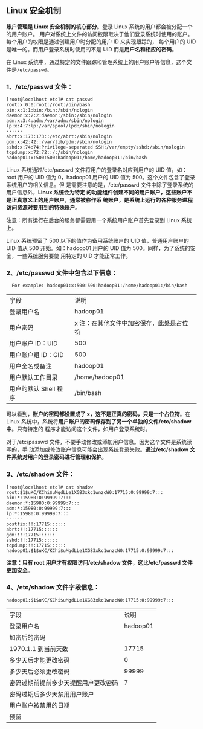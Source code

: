 ## Linux 安全机制

  **账户管理是 Linux 安全机制的核心部分**。登录 Linux 系统的用户都会被分配一个的用户账户。
用户对系统上文件的访问权限取决于他们登录系统时使用的账户。每个用户的权限是通过创建用户时分配的用户 ID 来实现跟踪的，
每个用户的 UID 是唯一的。而用户登录系统时使用的不是 UID 而是**用户名和相应的密码**。

在 Linux 系统中，通过特定的文件跟踪和管理系统上的用户账户等信息，这个文件是`/etc/passwd`。

### 1、/etc/passwd 文件：
````
[root@localhost etc]# cat passwd
root:x:0:0:root:/root:/bin/bash
bin:x:1:1:bin:/bin:/sbin/nologin
daemon:x:2:2:daemon:/sbin:/sbin/nologin
adm:x:3:4:adm:/var/adm:/sbin/nologin
lp:x:4:7:lp:/var/spool/lpd:/sbin/nologin
······
abrt:x:173:173::/etc/abrt:/sbin/nologin
gdm:x:42:42::/var/lib/gdm:/sbin/nologin
sshd:x:74:74:Privilege-separated SSH:/var/empty/sshd:/sbin/nologin
tcpdump:x:72:72::/:/sbin/nologin
hadoop01:x:500:500:hadoop01:/home/hadoop01:/bin/bash
````

Linux 系统通过/etc/passwd 文件将用户的登录名对应到用户的 UID 值，如：root 用户的
UID 值为 0，hadoop01 用户的 UID 值为 500。这个文件包含了登录系统用户的相关信息。但
是需要注意的是，/etc/passwd 文件中除了登录系统的用户信息外，**Linux 系统会为特定
的功能组件创建不同的用户账户，这些账户不是正真意义上的用户账户，通常被称作系
统账户，是系统上运行的各种服务进程访问资源时要用到的特殊账户**。

注意：所有运行在后台的服务都需要用一个系统用户账户首先登录到 Linux 系统上。

 Linux 系统预留了 500 以下的值作为备用系统账户的 UID 值，普通用户账户的 UID 值从
500 开始。如：hadoop01 用户的 UID 值为 500。同样，为了系统的安全，一些系统服务要使
用特定的 UID 才能正常工作。

### 2、/etc/passwd 文件中包含以下信息：

      For example: hadoop01:x:500:500:hadoop01:/home/hadoop01:/bin/bash

<table>
  <tr>
    <td>字段</td>
    <td>说明</td>
  </tr>
    <tr>
    <td>登录用户名</td>
    <td>hadoop01</td>
  </tr>
    <tr>
    <td>用户密码</td>
    <td>x  注：在其他文件中加密保存，此处是占位符</td>
  </tr>
    <tr>
    <td>用户账户 ID：UID</td>
    <td>500</td>
  </tr>
    <tr>
    <td>用户账户组 ID：GID</td>
    <td>500</td>
  </tr>
    <tr>
    <td>用户全名或备注</td>
    <td>hadoop01</td>
  </tr>
    <tr>
    <td>用户默认工作目录</td>
    <td>/home/hadoop01</td>
  </tr>
    <tr>
    <td>用户的默认 Shell 程序</td>
    <td>/bin/bash</td>
  </tr>
</table>

可以看到，**账户的密码都设置成了 x，这不是正真的密码，只是一个占位符**。在 Linux
系统中，系统将**用户账户的密码保存到了另一个单独的文件/etc/shadow 中**。只有特定的
程序才能访问这个文件，如用户登录系统时。

 对于/etc/passwd 文件，不要手动修改或添加用户信息。因为这个文件是系统读写的，手
动添加或修改账户信息可能会出现系统登录失败。**通过/etc/shadow 文件系统对用户的登录密码进行管理和保护**。

### 3、/etc/shadow 文件：
````
[root@localhost etc]# cat shadow
root:$1$uKC/KChi$uMgdLLe1XG83xkc1wnzcW0:17715:0:99999:7:::
bin:*:15980:0:99999:7:::
daemon:*:15980:0:99999:7:::
adm:*:15980:0:99999:7:::
lp:*:15980:0:99999:7:::
······
postfix:!!:17715::::::
abrt:!!:17715::::::
gdm:!!:17715::::::
sshd:!!:17715::::::
tcpdump:!!:17715::::::
hadoop01:$1$uKC/KChi$uMgdLLe1XG83xkc1wnzcW0:17715:0:99999:7:::
````

   **注意：只有 root 用户才有权限访问/etc/shadow 文件，这比/etc/passwd 文件更加安全**。
   
### 4、/etc/shadow 文件字段信息：

    hadoop01:$1$uKC/KChi$uMgdLLe1XG83xkc1wnzcW0:17715:0:99999:7:::
   
<table>
  <tr>
    <td>字段</td>
    <td>说明</td>
  </tr>
    <tr>
    <td>登录用户名</td>
    <td>hadoop01</td>
  </tr>
    <tr>
    <td>加密后的密码</td>
    <td></td>
  </tr>
    <tr>
    <td>1970.1.1 到当前天数</td>
    <td>17715</td>
  </tr>
    <tr>
    <td>多少天后才能更改密码</td>
    <td>0</td>
  </tr>
    <tr>
    <td>多少天后必须更改密码</td>
    <td>99999</td>
  </tr>
    <tr>
    <td>密码过期前提前多少天提醒用户更改密码</td>
    <td>7</td>
  </tr>
    <tr>
    <td>密码过期后多少天禁用用户账户</td>
    <td></td>
  </tr>
    <tr>
    <td>用户账户被禁用的日期</td>
    <td></td>
  </tr>
    <tr>
    <td>预留</td>
    <td></td>
  </tr>
</table>   
